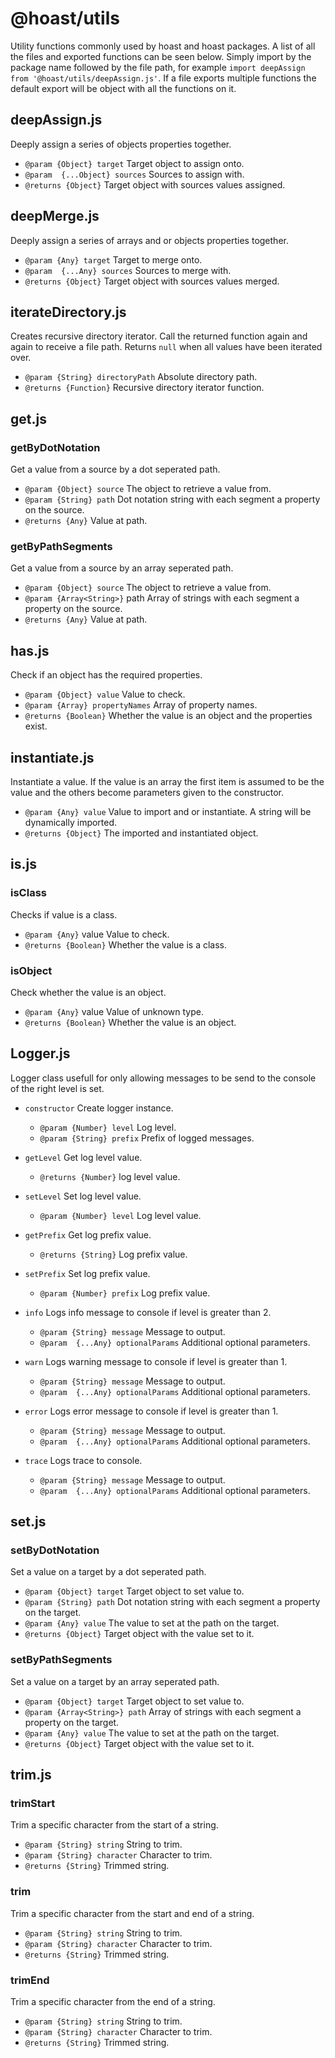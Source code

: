 # @hoast/utils

Utility functions commonly used by hoast and hoast packages. A list of all the files and exported functions can be seen below. Simply import by the package name followed by the file path, for example `import deepAssign from '@hoast/utils/deepAssign.js'`. If a file exports multiple functions the default export will be object with all the functions on it.

## deepAssign.js

Deeply assign a series of objects properties together.
- `@param {Object} target` Target object to assign onto.
- `@param  {...Object} sources` Sources to assign with.
- `@returns {Object}` Target object with sources values assigned.

## deepMerge.js

Deeply assign a series of arrays and or objects properties together.
- `@param {Any} target` Target to merge onto.
- `@param  {...Any} sources` Sources to merge with.
- `@returns {Object}` Target object with sources values merged.

## iterateDirectory.js

Creates recursive directory iterator. Call the returned function again and again to receive a file path. Returns `null` when all values have been iterated over.
- `@param {String} directoryPath` Absolute directory path.
- `@returns {Function}` Recursive directory iterator function.

## get.js

### getByDotNotation

Get a value from a source by a dot seperated path.
- `@param {Object} source` The object to retrieve a value from.
- `@param {String} path` Dot notation string with each segment a property on the source.
- `@returns {Any}` Value at path.

### getByPathSegments

Get a value from a source by an array seperated path.
- `@param {Object} source` The object to retrieve a value from.
- `@param {Array<String>}` path Array of strings with each segment a property on the source.
- `@returns {Any}` Value at path.

## has.js

Check if an object has the required properties.
- `@param {Object} value` Value to check.
- `@param {Array} propertyNames` Array of property names.
- `@returns {Boolean}` Whether the value is an object and the properties exist.

## instantiate.js

Instantiate a value. If the value is an array the first item is assumed to be the value and the others become parameters given to the constructor.
- `@param {Any} value` Value to import and or instantiate. A string will be dynamically imported.
- `@returns {Object}` The imported and instantiated object.

## is.js

### isClass

Checks if value is a class.
- `@param {Any}` value Value to check.
- `@returns {Boolean}` Whether the value is a class.

### isObject

Check whether the value is an object.
- `@param {Any}` value Value of unknown type.
- `@returns {Boolean}` Whether the value is an object.

## Logger.js

Logger class usefull for only allowing messages to be send to the console of the right level is set.

- `constructor` Create logger instance.
  - `@param {Number} level` Log level.
  - `@param {String} prefix` Prefix of logged messages.

- `getLevel` Get log level value.
  - `@returns {Number}` log level value.

- `setLevel` Set log level value.
  - `@param {Number} level` Log level value.

- `getPrefix` Get log prefix value.
  - `@returns {String}` Log prefix value.

- `setPrefix` Set log prefix value.
  - `@param {Number} prefix` Log prefix value.

- `info` Logs info message to console if level is greater than 2.
  - `@param {String} message` Message to output.
  - `@param  {...Any} optionalParams` Additional optional parameters.

- `warn` Logs warning message to console if level is greater than 1.
  - `@param {String} message` Message to output.
  - `@param  {...Any} optionalParams` Additional optional parameters.

- `error` Logs error message to console if level is greater than 1.
  - `@param {String} message` Message to output.
  - `@param  {...Any} optionalParams` Additional optional parameters.

- `trace` Logs trace to console.
  - `@param {String} message` Message to output.
  - `@param  {...Any} optionalParams` Additional optional parameters.

## set.js

### setByDotNotation

Set a value on a target by a dot seperated path.
- `@param {Object} target` Target object to set value to.
- `@param {String} path` Dot notation string with each segment a property on the target.
- `@param {Any} value` The value to set at the path on the target.
- `@returns {Object}` Target object with the value set to it.

### setByPathSegments

Set a value on a target by an array seperated path.
- `@param {Object} target` Target object to set value to.
- `@param {Array<String>} path` Array of strings with each segment a property on the target.
- `@param {Any} value` The value to set at the path on the target.
- `@returns {Object}` Target object with the value set to it.

## trim.js

### trimStart

Trim a specific character from the start of a string.
- `@param {String} string` String to trim.
- `@param {String} character` Character to trim.
- `@returns {String}` Trimmed string.

### trim

Trim a specific character from the start and end of a string.
- `@param {String} string` String to trim.
- `@param {String} character` Character to trim.
- `@returns {String}` Trimmed string.

### trimEnd

Trim a specific character from the end of a string.
- `@param {String} string` String to trim.
- `@param {String} character` Character to trim.
- `@returns {String}` Trimmed string.
